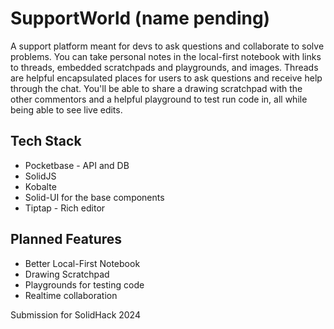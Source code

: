 # SupportWorld (name pending)

A support platform meant for devs to ask questions and collaborate to solve problems. You can take personal notes in the local-first notebook with links to threads, embedded scratchpads and playgrounds, and images. Threads are helpful encapsulated places for users to ask questions and receive help through the chat. You'll be able to share a drawing scratchpad with the other commentors and a helpful playground to test run code in, all while being able to see live edits.

## Tech Stack

- Pocketbase - API and DB
- SolidJS
- Kobalte
- Solid-UI for the base components
- Tiptap - Rich editor

## Planned Features

- Better Local-First Notebook
- Drawing Scratchpad
- Playgrounds for testing code
- Realtime collaboration

Submission for SolidHack 2024
